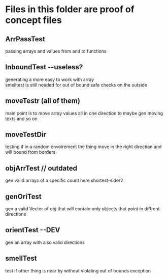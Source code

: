 # Files in this folder are proof of concept files
## ArrPassTest
passing arrays and values from and to functions
## InboundTest --useless?
generating a more easy to work with array  
smelltest is still needed for out of bound safe checks on the outside
## moveTestr (all of them)
main point is to move array values all in one direction to maybe gen moving texts and so on
## moveTestDir
testing if in a random envoirement the thing move in the right direction and will bound from borders
## objArrTest // outdated
gen valid arrays of a specific count here shortest-side/2
## genOriTest
gen a valid Vector of obj that will contain only objects that point in diffrent directions
## orientTest --DEV
gen an array with also valid directions
## smellTest
test if other thing is near by without violating out of bounds exception